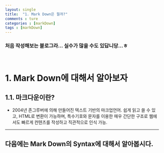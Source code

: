 ```yaml
---
layout: single
title:  "1. Mark Down은 뭘까?"
comments : ture
categories : [markDown]
tags : [markDown]
---
```


### 처음 작성해보는 블로그라... 실수가 많을 수도 있답니당...ㅎ
<br>

# 1. Mark Down에 대해서 알아보자
## 1.1. 마크다운이란?
+ 2004년 존그루버에 의해 만들어진 텍스트 기반의 마크업언어. 쉽게 읽고 쓸 수 있고, HTML로 변환이 가능하며, 특수기호와 문자를 이용한 매우 간단한 구조로 웹에서도 빠르게 컨텐츠를 작성하고 직관적으로 인식 가능.
---

## 다음에는 Mark Down의 Syntax에 대해서 알아봅시다.